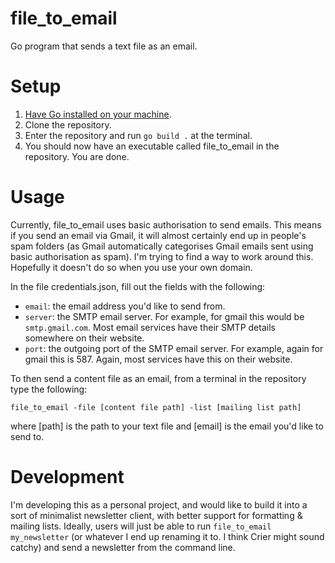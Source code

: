 # file_to_email
Go program that sends a text file as an email.

# Setup
1. [Have Go installed on your machine](https://golang.org/doc/install).
2. Clone the repository.
3. Enter the repository and run `go build .` at the terminal.
4. You should now have an executable called file_to_email in the repository. You are done.

# Usage
Currently, file_to_email uses basic authorisation to send emails. This means if you send an email via Gmail, it will almost certainly end up in people's spam folders (as Gmail automatically categorises Gmail emails sent using basic authorisation as spam). I'm trying to find a way to work around this. Hopefully it doesn't do so when you use your own domain.

In the file credentials.json, fill out the fields with the following:

- `email`: the email address you'd like to send from.
- `server`: the SMTP email server. For example, for gmail this would be `smtp.gmail.com`. Most email services have their SMTP details somewhere on their website.
- `port`: the outgoing port of the SMTP email server. For example, again for gmail this is 587. Again, most services have this on their website.

To then send a content file as an email, from a terminal in the repository type the following:

`file_to_email -file [content file path] -list [mailing list path]`

where [path] is the path to your text file and [email] is the email you'd like to send to.

# Development
I'm developing this as a personal project, and would like to build it into a sort of minimalist newsletter client, with better support for formatting & mailing lists. Ideally, users will just be able to run `file_to_email my_newsletter` (or whatever I end up renaming it to. I think Crier might sound catchy) and send a newsletter from the command line.
